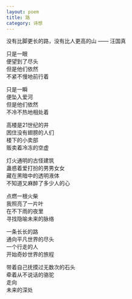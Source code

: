 ```yaml
---
layout: poem
title: 路
category: 诗想
---
```


没有比脚更长的路，没有比人更高的山 —— 汪国真

只是一眼  
便望到了尽头  
但是他们依然  
不紧不慢地前行着

只是一瞬  
便坠入爱河  
但是他们依然  
不冷不热地相处着

高楼是21世纪的井  
困住没有翅膀的人们  
楼下的小卖部  
贩卖着冷冻的空虚

灯火通明的古怪建筑  
蛊惑着爱打扮的男男女女  
藏在黑暗中的透明液体  
不知道又麻醉了多少人的心

点燃一根火柴  
我照亮了一片叶  
在不下雨的夜里  
寻找隐喻未来的脉络

一条长长的路  
通向平凡世界的尽头  
一个行走的人  
开始奇妙世界的旅程

带着自己抚摸过无数次的石头  
牵着从不说话的骆驼  
走向  
未来的深处
